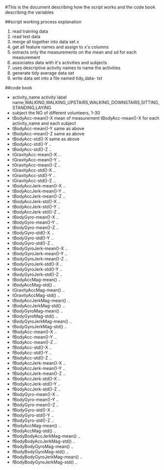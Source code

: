 #This is the document describing how the script works and the code book describing the variables

##script working process explanation
1. read training data
2. read test data
3. merge all together into data set x
4. get all feature names and assign to x's columns
5. extracts only the measurements on the mean and sd for each measurement
6. associates data with it's activities and subjects
7. uses descriptive activity names to name the activities
8. generate tidy average data set
9. write data set into a file named tidy_data- txt

##code book
- activity_name     			activity label name,WALKING,WALKING_UPSTAIRS,WALKING_DOWNSTAIRS,SITTING,STANDING,LAYING
- subject                 the NO of different volunteers, 1-30
- tBodyAcc-mean()-X       mean of measurement tBodyAcc-mean()-X for each activity_name and each subject
- tBodyAcc-mean()-Y       same as above
- tBodyAcc-mean()-Z       same as above
- tBodyAcc-std()-X        same as above
- tBodyAcc-std()-Y        ..
- tBodyAcc-std()-Z        ..
- tGravityAcc-mean()-X    ..
- tGravityAcc-mean()-Y    ..
- tGravityAcc-mean()-Z    ..
- tGravityAcc-std()-X    ..
- tGravityAcc-std()-Y    ..
- tGravityAcc-std()-Z    ..
- tBodyAccJerk-mean()-X    ..
- tBodyAccJerk-mean()-Y    ..
- tBodyAccJerk-mean()-Z    ..
- tBodyAccJerk-std()-X    ..
- tBodyAccJerk-std()-Y    ..
- tBodyAccJerk-std()-Z    ..
- tBodyGyro-mean()-X    ..
- tBodyGyro-mean()-Y    ..
- tBodyGyro-mean()-Z    ..
- tBodyGyro-std()-X    ..
- tBodyGyro-std()-Y    ..
- tBodyGyro-std()-Z    ..
- tBodyGyroJerk-mean()-X    ..
- tBodyGyroJerk-mean()-Y    ..
- tBodyGyroJerk-mean()-Z    ..
- tBodyGyroJerk-std()-X    ..
- tBodyGyroJerk-std()-Y    ..
- tBodyGyroJerk-std()-Z    ..
- tBodyAccMag-mean()    ..
- tBodyAccMag-std()    ..
- tGravityAccMag-mean()    ..
- tGravityAccMag-std()    ..
- tBodyAccJerkMag-mean()    ..
- tBodyAccJerkMag-std()    ..
- tBodyGyroMag-mean()    ..
- tBodyGyroMag-std()    ..
- tBodyGyroJerkMag-mean()    ..
- tBodyGyroJerkMag-std()    ..
- fBodyAcc-mean()-X    ..
- fBodyAcc-mean()-Y    ..
- fBodyAcc-mean()-Z    ..
- fBodyAcc-std()-X    ..
- fBodyAcc-std()-Y    ..
- fBodyAcc-std()-Z    ..
- fBodyAccJerk-mean()-X    ..
- fBodyAccJerk-mean()-Y    ..
- fBodyAccJerk-mean()-Z    ..
- fBodyAccJerk-std()-X    ..
- fBodyAccJerk-std()-Y    ..
- fBodyAccJerk-std()-Z    ..
- fBodyGyro-mean()-X    ..
- fBodyGyro-mean()-Y    ..
- fBodyGyro-mean()-Z    ..
- fBodyGyro-std()-X    ..
- fBodyGyro-std()-Y    ..
- fBodyGyro-std()-Z    ..
- fBodyAccMag-mean()    ..
- fBodyAccMag-std()    ..
- fBodyBodyAccJerkMag-mean()    ..
- fBodyBodyAccJerkMag-std()    ..
- fBodyBodyGyroMag-mean()    ..
- fBodyBodyGyroMag-std()    ..
- fBodyBodyGyroJerkMag-mean()    ..
- fBodyBodyGyroJerkMag-std()    ..